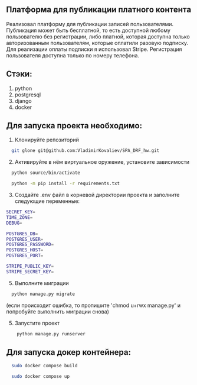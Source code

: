 ## Платформа для публикации платного контента
Реализовал платформу для публикации записей пользователями. Публикация может быть бесплатной, то есть доступной любому пользователю без регистрации, либо платной, которая доступна только авторизованным пользователям, которые оплатили разовую подписку.
Для реализации оплаты подписки я использовал Stripe. Регистрация пользователя доступна только по номеру телефона.

## Стэки:
1. python
2. postgresql
3. django
4. docker

## Для запуска проекта необходимо:

1. Клонируйте репозиторий
```bash
  git glone git@github.com:VladimirKovaliev/SPA_DRF_hw.git
```
2. Активируйте в нём виртуальное оружение, установите зависимости
```bash
  python source/bin/activate
```
```bash
  python -m pip install -r requirements.txt 
```
3. Создайте .env файл в корневой директории проекта и заполните следующие переменные:
```bash
SECRET_KEY=
TIME_ZONE=
DEBUG=

POSTGRES_DB=
POSTGRES_USER=
POSTGRES_PASSWORD=
POSTGRES_HOST=
POSTGRES_PORT=

STRIPE_PUBLIC_KEY=
STRIPE_SECRET_KEY=
```

5. Выполните миграции
```bash
  python manage.py migrate
```
(если происходит ошибка, то пропишите 
'chmod u+rwx manage.py' и попробуйте выполнить миграции снова)


5. Запустите проект
```bash
    python manage.py runserver
```

## Для запуска докер контейнера:
```bash
  sudo docker compose build
```
```bash
  sudo docker compose up
```
